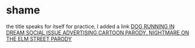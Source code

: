 # shame
the title speaks for itself
for practice, I added a link [DOG RUNNING IN DREAM SOCIAL ISSUE ADVERTISING CARTOON PARODY. NIGHTMARE ON THE ELM STREET PARODY](https://www.youtube.com/watch?v=pOzb3l133e0)
